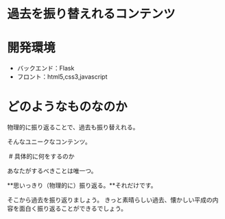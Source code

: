 # 過去を振り替えれるコンテンツ
# 開発環境
- バックエンド：Flask
- フロント：html5,css3,javascript



# どのようなものなのか

物理的に振り返ることで、過去も振り替えれる。

そんなユニークなコンテンツ。



 # 具体的に何をするのか

あなたがするべきことは唯一つ。

**思いっきり（物理的に）振り返る。**それだけです。

そこから過去を振り返りましょう。
きっと素晴らしい過去、懐かしい平成の内容を面白く振り返ることができるでしょう。
